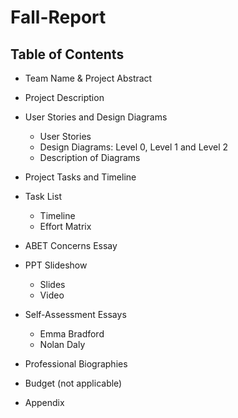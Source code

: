 # Fall-Report

## Table of Contents

 * Team Name & Project Abstract
 * Project Description

 * User Stories and Design Diagrams
     - User Stories
     - Design Diagrams: Level 0, Level 1 and Level 2 
     - Description of Diagrams
 * Project Tasks and Timeline
 * Task List
     - Timeline
     - Effort Matrix
 * ABET Concerns Essay
 * PPT Slideshow
     - Slides
     - Video
 * Self-Assessment Essays
     - Emma Bradford
     - Nolan Daly
 * Professional Biographies
 * Budget (not applicable)
 * Appendix
